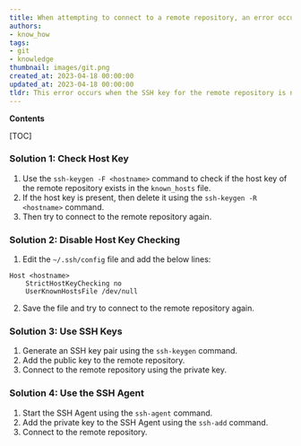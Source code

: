 ```yaml
---
title: When attempting to connect to a remote repository, an error occurred stating "host key verification failed"
authors:
- know_how
tags:
- git
- knowledge
thumbnail: images/git.png
created_at: 2023-04-18 00:00:00
updated_at: 2023-04-18 00:00:00
tldr: This error occurs when the SSH key for the remote repository is not recognized by the local machine.
---
```


**Contents**

[TOC]

### Solution 1: Check Host Key

1. Use the `ssh-keygen -F <hostname>` command to check if the host key of the remote repository exists in the `known_hosts` file.
2. If the host key is present, then delete it using the `ssh-keygen -R <hostname>` command.
3. Then try to connect to the remote repository again.

### Solution 2: Disable Host Key Checking

1. Edit the `~/.ssh/config` file and add the below lines:

```git
Host <hostname>
    StrictHostKeyChecking no
    UserKnownHostsFile /dev/null
```

2. Save the file and try to connect to the remote repository again.

### Solution 3: Use SSH Keys

1. Generate an SSH key pair using the `ssh-keygen` command.
2. Add the public key to the remote repository.
3. Connect to the remote repository using the private key.

### Solution 4: Use the SSH Agent

1. Start the SSH Agent using the `ssh-agent` command.
2. Add the private key to the SSH Agent using the `ssh-add` command.
3. Connect to the remote repository.
